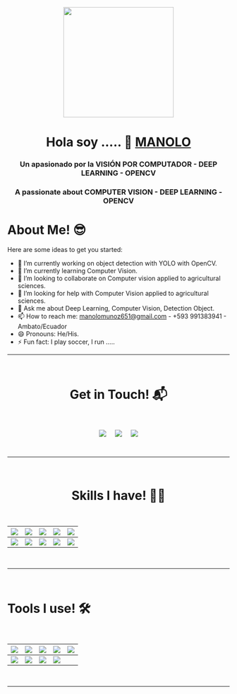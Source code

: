 <p align="center">
  <img src="https://github.com/manolomunoz651/imagenes/blob/main/photo_5017113257835605689_w.jpg" height="250"/>
</p>

<h1 align="center">Hola soy ..... 👋 <a href="https://www.youtube.com/@maquinas_que_ven/" target="blank">
MANOLO</a></h1>
<h3 align="center">Un apasionado por la VISIÓN POR COMPUTADOR - DEEP LEARNING - OPENCV</h3>
<h3 align="center">A passionate about COMPUTER VISION - DEEP LEARNING - OPENCV</h3>


<h1>About Me! 😎</h1>

Here are some ideas to get you started:

- 🔭 I’m currently working on object detection with YOLO with OpenCV.  
- 🌱 I’m currently learning Computer Vision.
- 👯 I’m looking to collaborate on Computer vision applied to agricultural sciences.
- 🤔 I’m looking for help with Computer Vision applied to agricultural sciences.
- 💬 Ask me about Deep Learning, Computer Vision, Detection Object. 
- 📫 How to reach me: manolomunoz651@gmail.com - +593 991383941 - Ambato/Ecuador
- 😄 Pronouns: He/His.
- ⚡ Fun fact: I play soccer, I run .....


<hr>
<Br>
<h1 align="center">Get in Touch! 📬</h1>
<Br>
<p align="center">
<a href="https://www.linkedin.com/in/manolo-mu%C3%B1oz-39684470/" target="blank"><img align="center" src="https://img.shields.io/badge/Manolo%20Mu%C3%B1oz-0077B5?style=for-the-badge&logo=linkedin&logoColor=white" /></a> &nbsp;&nbsp;&nbsp;  <a href="mailto:manolomunoz651@gmail.com" target="blank"><img align="center" src="https://img.shields.io/badge/manolomunoz651@gmail.com-D14836?style=for-the-badge&logo=gmail&logoColor=white" /></a>    &nbsp;&nbsp;&nbsp;     <a href="https://github.com/manolomunoz651" target="blank"><img align="center" src="https://img.shields.io/badge/Manolo%20Mu%C3%B1oz-100000?style=for-the-badge&logo=github&logoColor=white" /></a> 
</p>
  
<Br>
<hr>
<Br>
<h1 align="center">Skills I have! 🤸‍♂</h1>
<Br>
  
|![](https://img.shields.io/badge/Machine%20Learning-brightgreen?style=for-the-badge)|![](https://img.shields.io/badge/ML-Supervized%20Learning-brightgreen?style=for-the-badge)|![](https://img.shields.io/badge/ML-Unsupervized%20Learning-brightgreen?style=for-the-badge)|![](https://img.shields.io/badge/Web%20Scraping-red?style=for-the-badge)|![](https://img.shields.io/badge/Dashboards-red?style=for-the-badge)|
|---|---|---|---|---|
|![](https://img.shields.io/badge/Data%20Science-blue?style=for-the-badge)|![](https://img.shields.io/badge/DS-Data%20Cleaning-blue?style=for-the-badge)|![](https://img.shields.io/badge/DS-Data%20Analysis-blue?style=for-the-badge)|![](https://img.shields.io/badge/DS-Data%20Visualization-blue?style=for-the-badge)|![](https://img.shields.io/badge/And%20More!-yellow?style=for-the-badge)|
  
  
<Br>
<hr>
<Br>
<h1>Tools I use! 🛠️</h1>
<Br>
 
|![](https://img.shields.io/badge/Python-FFD43B?style=for-the-badge&logo=python&logoColor=darkgreen)|![](https://img.shields.io/badge/TensorFlow-FF6F00?style=for-the-badge&logo=TensorFlow&logoColor=white)|![](https://img.shields.io/badge/scikit_learn-F7931E?style=for-the-badge&logo=scikit-learn&logoColor=white)|![](https://img.shields.io/badge/Keras-D00000?style=for-the-badge&logo=Keras&logoColor=white)|![](https://img.shields.io/badge/Jupyter-F37626.svg?&style=for-the-badge&logo=Jupyter&logoColor=white)|
|---|---|---|---|---|
|![](https://img.shields.io/badge/conda-342B029.svg?&style=for-the-badge&logo=anaconda&logoColor=white)|![](https://img.shields.io/badge/Pandas-2C2D72?style=for-the-badge&logo=pandas&logoColor=white)|![](https://img.shields.io/badge/Numpy-777BB4?style=for-the-badge&logo=numpy&logoColor=white)|![](https://img.shields.io/badge/And%20More!-yellow?style=for-the-badge)|
  

<Br>
<hr>
<Br>
  
